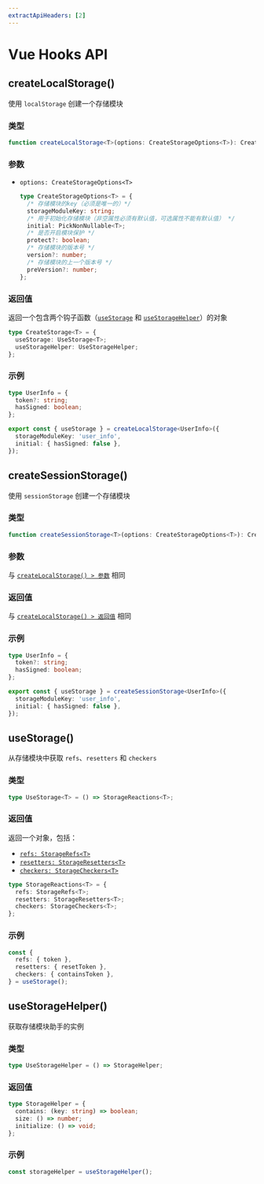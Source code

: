 ```yaml
---
extractApiHeaders: [2]
---
```


# Vue Hooks API

## createLocalStorage()

使用 `localStorage` 创建一个存储模块

### 类型

```ts
function createLocalStorage<T>(options: CreateStorageOptions<T>): CreateStorage<T>;
```

### 参数

- `options: CreateStorageOptions<T>`

  ```ts
  type CreateStorageOptions<T> = {
    /* 存储模块的key（必须是唯一的）*/
    storageModuleKey: string;
    /* 用于初始化存储模块（非空属性必须有默认值，可选属性不能有默认值） */
    initial: PickNonNullable<T>;
    /* 是否开启模块保护 */
    protect?: boolean;
    /* 存储模块的版本号 */
    version?: number;
    /* 存储模块的上一个版本号 */
    preVersion?: number;
  };
  ```

### 返回值

返回一个包含两个钩子函数（[`useStorage`](#usestorage) 和 [`useStorageHelper`](#usestoragehelper)）的对象

```ts
type CreateStorage<T> = {
  useStorage: UseStorage<T>;
  useStorageHelper: UseStorageHelper;
};
```

### 示例

```ts
type UserInfo = {
  token?: string;
  hasSigned: boolean;
};

export const { useStorage } = createLocalStorage<UserInfo>({
  storageModuleKey: 'user_info',
  initial: { hasSigned: false },
});
```

## createSessionStorage()

使用 `sessionStorage` 创建一个存储模块

### 类型

```ts
function createSessionStorage<T>(options: CreateStorageOptions<T>): CreateStorage<T>;
```

### 参数

与 [`createLocalStorage() > 参数`](#参数) 相同

### 返回值

与 [`createLocalStorage() > 返回值`](#返回值) 相同

### 示例

```ts
type UserInfo = {
  token?: string;
  hasSigned: boolean;
};

export const { useStorage } = createSessionStorage<UserInfo>({
  storageModuleKey: 'user_info',
  initial: { hasSigned: false },
});
```

## useStorage()

从存储模块中获取 `refs`、`resetters` 和 `checkers`

### 类型

```ts
type UseStorage<T> = () => StorageReactions<T>;
```

### 返回值

返回一个对象，包括：

- [`refs: StorageRefs<T>`](../type-definition/vue-hooks.html#storagerefs)
- [`resetters: StorageResetters<T>`](../type-definition/vue-hooks.html#storageresetters)
- [`checkers: StorageCheckers<T>`](../type-definition/vue-hooks.html#storagecheckers)

```ts
type StorageReactions<T> = {
  refs: StorageRefs<T>;
  resetters: StorageResetters<T>;
  checkers: StorageCheckers<T>;
};
```

### 示例

```ts
const {
  refs: { token },
  resetters: { resetToken },
  checkers: { containsToken },
} = useStorage();
```

## useStorageHelper()

获取存储模块助手的实例

### 类型

```ts
type UseStorageHelper = () => StorageHelper;
```

### 返回值

```ts
type StorageHelper = {
  contains: (key: string) => boolean;
  size: () => number;
  initialize: () => void;
};
```

### 示例

```ts
const storageHelper = useStorageHelper();
```
